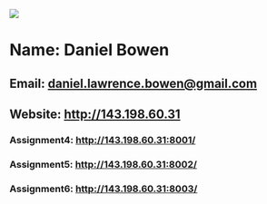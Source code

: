 ![](https://user-images.githubusercontent.com/3328606/130530189-3c519d52-a4d0-44d2-a854-aec0ff8eeb17.jpeg?v=4&s=20)
# Name: Daniel Bowen
## Email: daniel.lawrence.bowen@gmail.com
## Website: http://143.198.60.31
### Assignment4: http://143.198.60.31:8001/
### Assignment5: http://143.198.60.31:8002/
### Assignment6: http://143.198.60.31:8003/
